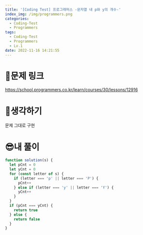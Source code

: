 ```yaml
---
title: '[Coding Test] 프로그래머스 -문자열 내 p와 y의 개수-'
index_img: /img/programmers.png
categories:
  - Coding-Test
  - Programmers
tags:
  - Coding-Test
  - Programmers
  - Lv.1
date: 2022-11-16 14:21:55
---
```

# 📃문제 링크
https://school.programmers.co.kr/learn/courses/30/lessons/12916

# 🤨생각하기
문제 그대로 구현

# 😎내 풀이
```js
function solution(s) {
  let pCnt = 0
  let yCnt = 0
  for (const letter of s) {
    if (letter === 'p' || letter === 'P') {
      pCnt++
    } else if (letter === 'y' || letter === 'Y') {
      yCnt++
    }
  }
  if (pCnt === yCnt) {
    return true
  } else {
    return false
  }
}
```